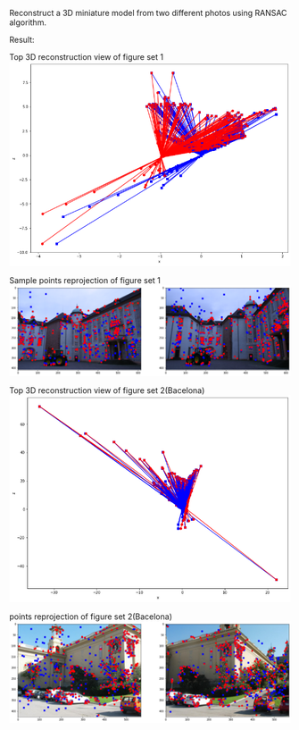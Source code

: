 Reconstruct a 3D miniature model from two different photos using RANSAC algorithm. <br />

Result:<br />

Top 3D reconstruction view of figure set 1<br />
![3D reconstruction of figure set 1](https://github.com/le3e0n/Machine_Perception_CIS580/blob/main/3D%20Reconstruction%20from%20two%202D%20images/result/3d_reconstruction_view_from_top.png)<br />

Sample points reprojection of figure set 1<br />
![Sample points reprojection of figure set 1](https://github.com/le3e0n/Machine_Perception_CIS580/blob/main/3D%20Reconstruction%20from%20two%202D%20images/result/image_points_reprojection.png)<br />

Top 3D reconstruction view of figure set 2(Bacelona)<br />
![3D reconstruction of figure set 2(Bacelona)](https://github.com/le3e0n/Machine_Perception_CIS580/blob/main/3D%20Reconstruction%20from%20two%202D%20images/result/3d_reconstruction_view_from_top_bacelona.png)<br />

points reprojection of figure set 2(Bacelona)<br />
![Sample points reprojection of figure set 2(Bacelona)](https://github.com/le3e0n/Machine_Perception_CIS580/blob/main/3D%20Reconstruction%20from%20two%202D%20images/result/image_points_reprojection_bacelona.png)<br />
